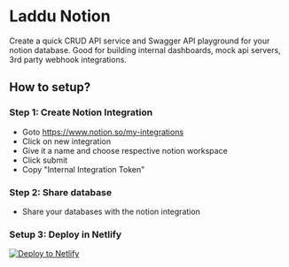 # Laddu Notion
Create a quick CRUD API service and Swagger API playground for your notion database.
Good for building internal dashboards, mock api servers, 3rd party webhook integrations.

## How to setup?
### Step 1: Create Notion Integration
- Goto https://www.notion.so/my-integrations
- Click on new integration
- Give it a name and choose respective notion workspace
- Click submit
- Copy "Internal Integration Token" 

### Step 2: Share database
- Share your databases with the notion integration

### Setup 3: Deploy in Netlify
[![Deploy to Netlify](https://www.netlify.com/img/deploy/button.svg)](https://app.netlify.com/start/deploy?repository=https://github.com/sureshdsk/laddu)
